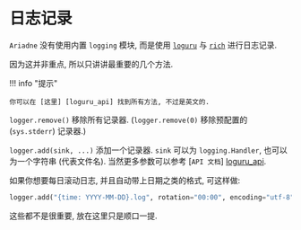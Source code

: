 # 日志记录

[loguru_api]: https://loguru.readthedocs.io/en/stable/api/logger.html

`Ariadne` 没有使用内置 `logging` 模块, 而是使用 [`loguru`](https://github.com/Delgan/loguru) 与 [`rich`](https://github.com/willmcgugan/rich/) 进行日志记录.

因为这并非重点, 所以只讲讲最重要的几个方法.

!!! info "提示"

    你可以在 [这里] [loguru_api] 找到所有方法, 不过是英文的.

`logger.remove()` 移除所有记录器. (`logger.remove(0)` 移除预配置的 (`sys.stderr`) 记录器.)

`logger.add(sink, ...)` 添加一个记录器. `sink` 可以为 `logging.Handler`, 也可以为一个字符串 (代表文件名). 当然更多参数可以参考 [`API 文档`] [loguru_api].

如果你想要每日滚动日志, 并且自动带上日期之类的格式, 可这样做:

```py
logger.add("{time: YYYY-MM-DD}.log", rotation="00:00", encoding="utf-8")
```

这些都不是很重要, 放在这里只是顺口一提.
